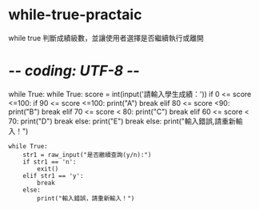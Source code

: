 # while-true-practaic
while true 判斷成績級數，並讓使用者選擇是否繼續執行或離開
# -*- coding: UTF-8 -*-

while True:
	while True:
		score = int(input('請輸入學生成績：'))
		if 0 <= score <=100:
			if 90 <= score <=100:
				print("A")
				break
			elif 80 <= score <90:
				print("B")
				break
			elif 70 <= score < 80:
				print("C")
				break
			elif 60 <= score < 70:
				print("D")
				break
			else:
				print("E")
				break
		else:
			print("輸入錯誤,請重新輸入！")
	
	while True:
		str1 = raw_input("是否繼續查詢(y/n):")
		if str1 == 'n':
			exit()
		elif str1 == 'y':
			break
		else:
			print("輸入錯誤，請重新輸入！")
	
